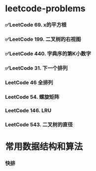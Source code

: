 # leetcode-problems
### ✅LeetCode 69. x的平方根

### ✅LeetCode 199. 二叉树的右视图

### ✅LeetCode 440. 字典序的第K小数字

### ✅LeetCode 31. 下一个排列

### LeetCode 46 全排列

### LeetCode 54. 螺旋矩阵

### LeetCode 146. LRU

### LeetCode 543. 二叉树的直径

# 常用数据结构和算法

### 快排